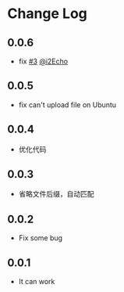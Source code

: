 # Change Log

## 0.0.6

- fix [#3](https://github.com/coderfe/qiniu-fig-bed/issues/3) [@i2Echo](https://github.com/i2Echo)

## 0.0.5
- fix can't upload file on Ubuntu

## 0.0.4

- 优化代码

## 0.0.3

- 省略文件后缀，自动匹配

## 0.0.2

- Fix some bug

## 0.0.1

- It can work
